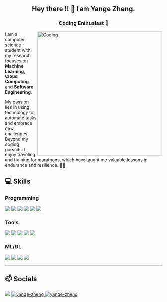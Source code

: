 
<h2 align="center">
Hey there !! 👋 I am Yange Zheng.
</h2>

<h3 align="center">
Coding Enthusiast 🤖
</h3>
<p align="justified">

<img align="right" alt="Coding" width="400" src="https://cdn.dribbble.com/users/1162077/screenshots/3848914/programmer.gif">

I am a computer science student with my research focuses on <b>Machine Learning</b>, <b>Cloud Computing</b> and <b>Software Engineering</b>. 

My passion lies in using technology to automate tasks and embrace new challenges. Beyond my coding pursuits, I enjoy traveling and training for marathons, which have taught me valuable lessons in endurance and resilience. 🏃‍♀️

</p>


<h2> 💻 Skills </h2>
<h3> Programming </h3>
<p>
<img src="https://img.shields.io/badge/C++-00599C?style=for-the-badge&logo=c%2B%2B&logoColor=white"/>
<img src="https://img.shields.io/badge/python-3670A0?style=for-the-badge&logo=python&logoColor=white"/>
<img src="https://img.shields.io/badge/javascript%20-%23323330.svg?&style=for-the-badge&logo=javascript&logoColor=%white"/>
<img src="https://img.shields.io/badge/Haskell-5e5086?style=for-the-badge&logo=haskell&logoColor=white"/>
<img src="https://img.shields.io/badge/Prolog-3776AB?style=for-the-badge&logo=prolog&logoColor=white"/>
<img src="https://img.shields.io/badge/SQL-3776AB?style=for-the-badge&logo=mysql&logoColor=white"/>

</p> 
<h3> Tools </h3> 
<p>
 <img src="https://img.shields.io/badge/git-%23F05033.svg?style=for-the-badge&logo=git&logoColor=white" />
 <img src="https://img.shields.io/badge/Shell-%235391FE.svg?style=for-the-badge&logo=powershell&logoColor=white" /> 
 <img src="https://img.shields.io/badge/docker-%230db7ed.svg?style=for-the-badge&logo=docker&logoColor=white" />
 <img src="https://img.shields.io/badge/AWS-%23FF9900.svg?style=for-the-badge&logo=amazon-aws&logoColor=white" />
 <img src="https://img.shields.io/badge/kubernetes-%23326ce5.svg?style=for-the-badge&logo=kubernetes&logoColor=white" />

</p>

<h3> ML/DL </h3> 
<p>

 <img src='https://img.shields.io/badge/numpy-%23013243.svg?style=for-the-badge&logo=numpy&logoColor=white' />
 <img src='https://img.shields.io/badge/scikit--learn-%23F7931E.svg?style=for-the-badge&logo=scikit-learn&logoColor=white' />
 <img src="https://img.shields.io/badge/PyTorch-%23EE4C2C.svg?style=for-the-badge&logo=PyTorch&logoColor=white" />
 <img src="https://img.shields.io/badge/pandas-%23150458.svg?style=for-the-badge&logo=pandas&logoColor=white" />

</p>

<hr/>

<h2> 📫 Socials </h2>
<p>
 <a href = "mailto:posterscofield@gmail.com"><img src="https://img.shields.io/badge/-Gmail-%23333?style=for-the-badge&logo=gmail&logoColor=white" target="_blank"></a>
<a href="https://www.linkedin.com/in/yange-zheng/" target="_blank"><img src="https://img.shields.io/badge/LinkedIn-0077B5?style=for-the-badge&logo=linkedin&logoColor=white" alt="yange-zheng">
 <a href="https://github.com/yangezheng" target="_blank"><img src="https://img.shields.io/badge/github%20-%23121011.svg?&style=for-the-badge&logo=github&logoColor=white" alt="yange-zheng">
<!--  <a href="" target="_blank"><img src="https://img.shields.io/badge/Twitter-%231DA1F2.svg?style=for-the-badge&logo=Twitter&logoColor=white" alt="ashmi-banerjee">
 <a href="https://medium.com/@ashmi_banerjee" target="_blank"><img src="https://img.shields.io/badge/Medium-12100E?style=for-the-badge&logo=medium&logoColor=white" alt="ashmi-banerjee">
<a href="https://scholar.google.com/citations?user=ygXK024AAAAJ&hl=en" target="_blank"><img src="https://img.shields.io/badge/-Google%20Scholar-4285F4?logo=google-scholar&logoColor=white&style=for-the-badge" alt="ashmi-banerjee"></a> -->
</p>

